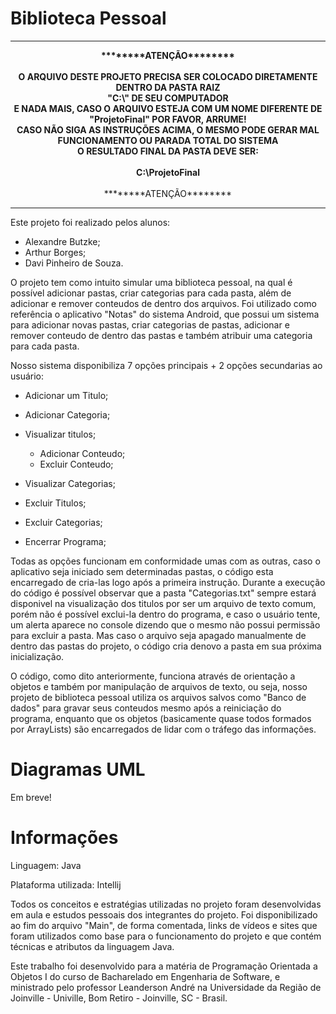 # Biblioteca Pessoal

********
<p align="center">
<strong>********ATENÇÃO********<br><br>
O ARQUIVO DESTE PROJETO PRECISA SER COLOCADO DIRETAMENTE DENTRO DA PASTA RAIZ<br> "C:\" DE SEU COMPUTADOR<br>
E NADA MAIS, CASO O ARQUIVO ESTEJA COM UM NOME DIFERENTE DE "ProjetoFinal" POR FAVOR, ARRUME!<br>
CASO NÃO SIGA AS INSTRUÇÕES ACIMA, O MESMO PODE GERAR MAL FUNCIONAMENTO OU PARADA TOTAL DO SISTEMA<br>
O RESULTADO FINAL DA PASTA DEVE SER:<br><br> C:\ProjetoFinal</strong><br><br>
  ********ATENÇÃO********<br>
</p>

********




Este projeto foi realizado pelos alunos:

- Alexandre Butzke;
- Arthur Borges;
- Davi Pinheiro de Souza.

O projeto tem como intuito simular uma biblioteca pessoal, na qual é possível adicionar pastas, criar categorias para cada pasta, além de adicionar e remover conteudos de dentro dos arquivos.
Foi utilizado como referência o aplicativo "Notas" do sistema Android, que possui um sistema para adicionar novas pastas, criar categorias de pastas, adicionar e remover conteudo de dentro das pastas e também atribuir uma categoria para cada pasta. 

Nosso sistema disponibiliza 7 opções principais + 2 opções secundarias ao usuário:

- Adicionar um Titulo;
- Adicionar Categoria;
- Visualizar titulos;
  
    + Adicionar Conteudo;
    + Excluir Conteudo;
      
- Visualizar Categorias;
- Excluir Titulos;
- Excluir Categorias;
- Encerrar Programa;
  

Todas as opções funcionam em conformidade umas com as outras, caso o aplicativo seja iniciado sem determinadas pastas, o código esta encarregado de cria-las logo após a primeira instrução.
Durante a execução do código é possível observar que a pasta "Categorias.txt" sempre estará disponivel na visualização dos titulos por ser um arquivo de texto comum, porém não é possível exclui-la dentro do programa, e caso o usuário tente, um alerta aparece no console dizendo que o mesmo não possui permissão para excluir a pasta. Mas caso o arquivo seja apagado manualmente de dentro das pastas do projeto, o código cria denovo a pasta em sua próxima inicialização.

O código, como dito anteriormente, funciona através de orientação a objetos e também por manipulação de arquivos de texto, ou seja, nosso projeto de biblioteca pessoal utiliza os arquivos salvos como "Banco de dados" para gravar seus conteudos mesmo após a reiniciação do programa, enquanto que os objetos (basicamente quase todos formados por ArrayLists) são encarregados de lidar com o tráfego das informações.

# Diagramas UML

Em breve!

# Informações

Linguagem: Java

Plataforma utilizada: Intellij

Todos os conceitos e estratégias utilizadas no projeto foram desenvolvidas em aula e estudos pessoais dos integrantes do projeto. Foi disponibilizado ao fim do arquivo "Main", de forma comentada, links de vídeos e sites que foram utilizados como base para o funcionamento do projeto e que contém técnicas e atributos da linguagem Java.

Este trabalho foi desenvolvido para a matéria de Programação Orientada a Objetos I do curso de Bacharelado em Engenharia de Software, e ministrado pelo professor Leanderson André na Universidade da Região de Joinville - Univille, Bom Retiro - Joinville, SC - Brasil.
